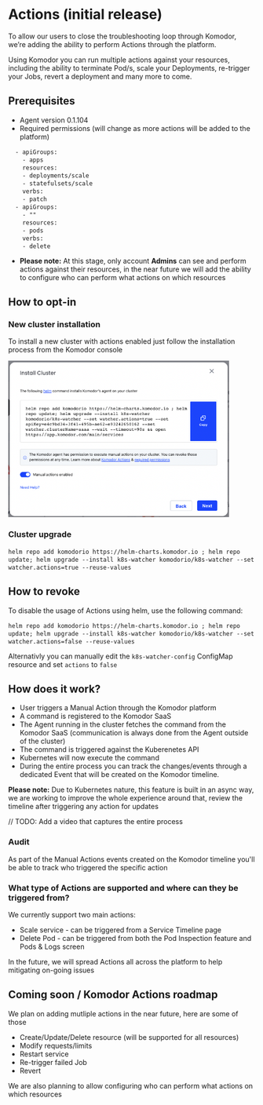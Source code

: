 # Actions (initial release) 

To allow our users to close the troubleshooting loop through Komodor, we’re adding the ability to perform Actions through the platform.

Using Komodor you can run multiple actions against your resources, including the ability to terminate Pod/s, scale your Deployments, re-trigger your Jobs, revert a deployment and many more to come.

## Prerequisites 
- Agent version 0.1.104
- Required permissions (will change as more actions will be added to the platform) 
```
  - apiGroups:
    - apps
    resources:
    - deployments/scale
    - statefulsets/scale
    verbs:
    - patch
  - apiGroups:
    - ""
    resources:
    - pods
    verbs:
    - delete
```
- **Please note:** At this stage, only account **Admins** can see and perform actions against their resources, in the near future we will add the ability to configure who can perform what actions on which resources

## How to opt-in 
### New cluster installation
To install a new cluster with actions enabled just follow the installation process from the Komodor console

<img src="./img/install-cluster-with-actions.png" width="450">

### Cluster upgrade
```
helm repo add komodorio https://helm-charts.komodor.io ; helm repo update; helm upgrade --install k8s-watcher komodorio/k8s-watcher --set watcher.actions=true --reuse-values
```

## How to revoke
To disable the usage of Actions using helm, use the following command:
```
helm repo add komodorio https://helm-charts.komodor.io ; helm repo update; helm upgrade --install k8s-watcher komodorio/k8s-watcher --set watcher.actions=false --reuse-values
```

Alternativly you can manually edit the `k8s-watcher-config` ConfigMap resource and set `actions` to `false` 

## How does it work?
- User triggers a Manual Action through the Komodor platform 
- A command is registered to the Komodor SaaS
- The Agent running in the cluster fetches the command from the Komodor SaaS (communication is always done from the Agent outside of the cluster) 
- The command is triggered against the Kuberenetes API 
- Kubernetes will now execute the command
- During the entire process you can track the changes/events through a dedicated Event that will be created on the Komodor timeline.

**Please note:** Due to Kubernetes nature, this feature is built in an async way, we are working to improve the whole experience around that, review the timeline after triggering any action for updates

// TODO: Add a video that captures the entire process 

### Audit
As part of the Manual Actions events created on the Komodor timeline you'll be able to track who triggered the specific action

### What type of Actions are supported and where can they be triggered from?
We currently support two main actions:
- Scale service - can be triggered from a Service Timeline page
- Delete Pod - can be triggered from both the Pod Inspection feature and Pods & Logs screen

In the future, we will spread Actions all across the platform to help mitigating on-going issues

## Coming soon / Komodor Actions roadmap
We plan on adding mutliple actions in the near future, here are some of those
- Create/Update/Delete resource (will be supported for all resources)
- Modify requests/limits
- Restart service
- Re-trigger failed Job
- Revert 

We are also planning to allow configuring who can perform what actions on which resources